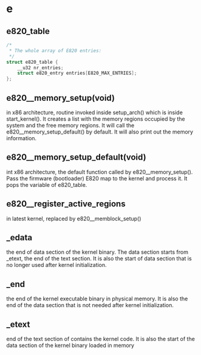 # e

## e820_table

```c
/*
 * The whole array of E820 entries:
 */
struct e820_table {
	__u32 nr_entries;
	struct e820_entry entries[E820_MAX_ENTRIES];
};
```

## e820__memory_setup(void)
in x86 architecture, routine invoked inside setup_arch() which is inside start_kernel(). It creates a list with the memory regions occupied by the system and the free memory regions. It will call the e820__memory_setup_default() by default. It will also print out the memory information.

## e820__memory_setup_default(void)
int x86 architecture, the default function called by e820__memory_setup(). Pass the firmware (bootloader) E820 map to the kernel and process it. It pops the variable of e820_table.

## e820__register_active_regions
in latest kernel, replaced by e820__memblock_setup()

## _edata
the end of data section of the kernel binary. The data section starts from _etext, the end of the text section. It is also the start of data section that is no longer used after kernel initialization.

## _end
the end of the kernel executable binary in physical memory. It is also the end of the data section that is not needed after kernel initialization.

## _etext
end of the text section of contains the kernel code. It is also the start of the data section of the kernel binary loaded in memory